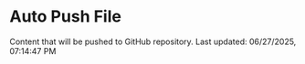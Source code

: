 # Auto Push File

Content that will be pushed to GitHub repository.
Last updated: 06/27/2025, 07:14:47 PM